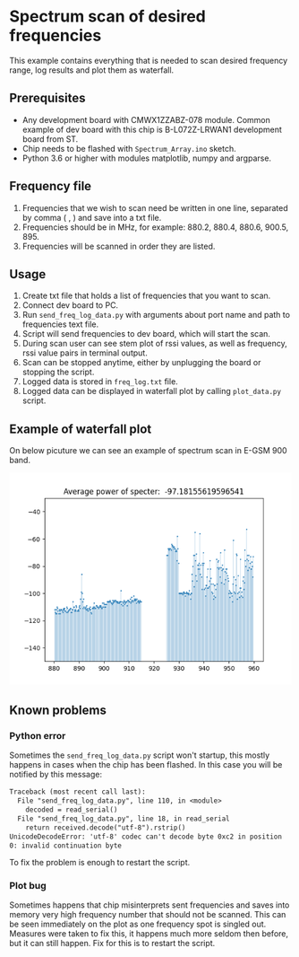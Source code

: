 # Spectrum scan of desired frequencies

This example contains everything that is needed to scan desired frequency range, log results and plot them as waterfall.

## Prerequisites 

* Any development board with CMWX1ZZABZ-078 module. Common example of dev board with this chip is B-L072Z-LRWAN1 development board from ST.
* Chip needs to be flashed with `Spectrum_Array.ino` sketch.
* Python 3.6 or higher with modules matplotlib, numpy and argparse.

## Frequency file 
1. Frequencies that we wish to scan need be written in one line, separated by comma ( , ) and save into a txt file.
2. Frequencies should be in MHz, for example: 880.2, 880.4, 880.6, 900.5, 895.
3. Frequencies will be scanned in order they are listed.


## Usage
1. Create txt file that holds a list of frequencies that you want to scan.
2. Connect dev board to PC.
3. Run `send_freq_log_data.py` with arguments about port name and path to frequencies text file.
4. Script will send frequencies to dev board, which will start the scan.
5. During scan user can see stem plot of rssi values, as well as frequency, rssi value pairs in terminal output.
6. Scan can be stopped anytime, either by unplugging the board or stopping the script.
7. Logged data is stored in `freq_log.txt` file.
8. Logged data can be displayed in waterfall plot by calling `plot_data.py` script.

## Example of waterfall plot

On below picuture we can see an example of spectrum scan in E-GSM 900 band.

![example_of_watefall](example_of_waterfall.png)
## Known problems

### Python error
Sometimes the `send_freq_log_data.py` script won't startup, this mostly happens in cases when 
the chip has been flashed. In this case you will be notified by this message:
```shell
Traceback (most recent call last):
  File "send_freq_log_data.py", line 110, in <module>
    decoded = read_serial()
  File "send_freq_log_data.py", line 18, in read_serial
    return received.decode("utf-8").rstrip()
UnicodeDecodeError: 'utf-8' codec can't decode byte 0xc2 in position 0: invalid continuation byte
```
To fix the problem is enough to restart the script.

### Plot bug
Sometimes happens that chip misinterprets sent frequencies and saves into memory very high frequency number that should not be scanned. 
This can be seen immediately on the plot as one frequency spot is singled out.
Measures were taken to fix this, it happens much more seldom then before, but it can still happen. 
Fix for this is to restart the script.
